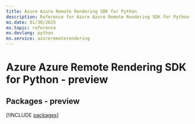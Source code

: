 ```yaml
---
title: Azure Azure Remote Rendering SDK for Python
description: Reference for Azure Azure Remote Rendering SDK for Python
ms.date: 01/30/2025
ms.topic: reference
ms.devlang: python
ms.service: azureremoterendering
---
```

# Azure Azure Remote Rendering SDK for Python - preview
## Packages - preview
[!INCLUDE [packages](azure-remote-rendering-index.md)]